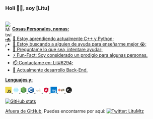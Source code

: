 ### Holi 👋🏻, soy [Litu]

<br/>

<a href="https://twitter.com/LituMtz">
  <img align="left" alt="Mi twitter" width="22px" src="https://cdn.jsdelivr.net/npm/simple-icons@3.5.0/icons/twitter.svg />
</a>

<br />


Hola soy Litu, una persona normal que le gusta estudiar y jugar, lo tipico. Actualmente sigo en epoca de estudios y planeo graduarme lo mas rapido que pueda para despreocuparme un poco, lo tipico. Vivo en Argentina yyyyyy que decir, Me gusta programar con JavaScript al Back-end. Puedo ser MERN y MEAN Stack, y no suelo utilizar tanto esta plataforma por lo general


  <img align="right" alt="GIF" src="https://i.pinimg.com/originals/2e/40/e6/2e40e6f588cd421e03fedb61135881ed.gif" />
  
**Cosas Personales, nomas:**

- 🌱 Estoy aprendiendo actualmente C++ y Python; 
- 🤔 Estoy buscando a alguien de ayuda para enseñarme mejor 😭;
- 💬 Preguntame lo que sea, intentare ayudar;
- ⚡️ Fun-Fact: Soy considerado un prodigio para algunas personas. 
- 📫 Contactame en: Lit#6294;
- 🔭 Actualmente desarrollo Back-End.

**Lenguajes y:**  

<code><img height="20" src="https://raw.githubusercontent.com/github/explore/80688e429a7d4ef2fca1e82350fe8e3517d3494d/topics/javascript/javascript.png"></code>
<code><img height="20" src="https://raw.githubusercontent.com/github/explore/80688e429a7d4ef2fca1e82350fe8e3517d3494d/topics/react/react.png"></code>
<code><img height="20" src="https://raw.githubusercontent.com/github/explore/80688e429a7d4ef2fca1e82350fe8e3517d3494d/topics/nodejs/nodejs.png"></code>
<code><img height="20" src="https://raw.githubusercontent.com/github/explore/80688e429a7d4ef2fca1e82350fe8e3517d3494d/topics/cpp/cpp.png"></code>
<code><img height="20" src="https://raw.githubusercontent.com/github/explore/80688e429a7d4ef2fca1e82350fe8e3517d3494d/topics/mysql/mysql.png"></code>
<code><img height="20" src="https://raw.githubusercontent.com/github/explore/80688e429a7d4ef2fca1e82350fe8e3517d3494d/topics/angular/angular.png"></code>
<code><img height="20" src="https://raw.githubusercontent.com/github/explore/80688e429a7d4ef2fca1e82350fe8e3517d3494d/topics/typescript/typescript.png"></code>
<code><img height="20" src="https://raw.githubusercontent.com/github/explore/80688e429a7d4ef2fca1e82350fe8e3517d3494d/topics/git/git.png"></code>
<code><img height="20" src="https://raw.githubusercontent.com/github/explore/80688e429a7d4ef2fca1e82350fe8e3517d3494d/topics/terminal/terminal.png"></code>



![GitHub stats](https://github-readme-stats.vercel.app/api?username=LituMtz&show_icons=true)

Afuera de [GitHub](https://github.com/LituMtz/), Puedes encontarme por aqui:
[![Twitter: LituMtz](https://img.shields.io/twitter/follow/LituMtz?style=social)](https://twitter.com/LituMtz)
